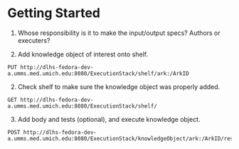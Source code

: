 # Getting Started
1. Whose responsibility is it to make the input/output specs? Authors or executers?


1. Add knowledge object of interest onto shelf.
  ```
  PUT http://dlhs-fedora-dev-a.umms.med.umich.edu:8080/ExecutionStack/shelf/ark:/ArkID
  ```
2. Check shelf to make sure the knowledge object was properly added.

  ```
  GET http://dlhs-fedora-dev-a.umms.med.umich.edu:8080/ExecutionStack/shelf/
  ```

3. Add body and tests (optional), and execute knowledge object.
```
POST http://dlhs-fedora-dev-a.umms.med.umich.edu:8080/ExecutionStack/knowledgeObject/ark:/ArkID/result
```